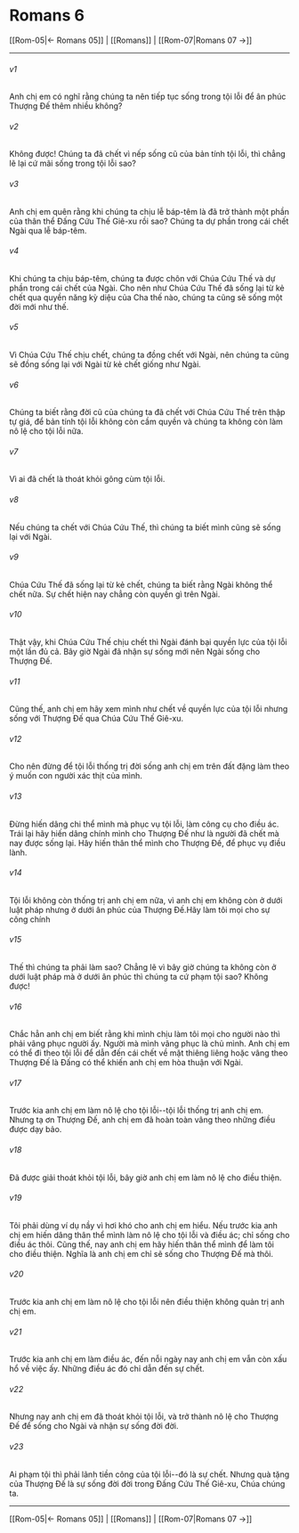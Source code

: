 # Romans 6

[[Rom-05|← Romans 05]] | [[Romans]] | [[Rom-07|Romans 07 →]]
***



###### v1 
Anh chị em có nghĩ rằng chúng ta nên tiếp tục sống trong tội lỗi để ân phúc Thượng Đế thêm nhiều không? 

###### v2 
Không được! Chúng ta đã chết vì nếp sống cũ của bản tính tội lỗi, thì chẳng lẽ lại cứ mãi sống trong tội lỗi sao? 

###### v3 
Anh chị em quên rằng khi chúng ta chịu lễ báp-têm là đã trở thành một phần của thân thể Đấng Cứu Thế Giê-xu rồi sao? Chúng ta dự phần trong cái chết Ngài qua lễ báp-têm. 

###### v4 
Khi chúng ta chịu báp-têm, chúng ta được chôn với Chúa Cứu Thế và dự phần trong cái chết của Ngài. Cho nên như Chúa Cứu Thế đã sống lại từ kẻ chết qua quyền năng kỳ diệu của Cha thế nào, chúng ta cũng sẽ sống một đời mới như thế. 

###### v5 
Vì Chúa Cứu Thế chịu chết, chúng ta đồng chết với Ngài, nên chúng ta cũng sẽ đồng sống lại với Ngài từ kẻ chết giống như Ngài. 

###### v6 
Chúng ta biết rằng đời cũ của chúng ta đã chết với Chúa Cứu Thế trên thập tự giá, để bản tính tội lỗi không còn cầm quyền và chúng ta không còn làm nô lệ cho tội lỗi nữa. 

###### v7 
Vì ai đã chết là thoát khỏi gông cùm tội lỗi. 

###### v8 
Nếu chúng ta chết với Chúa Cứu Thế, thì chúng ta biết mình cũng sẽ sống lại với Ngài. 

###### v9 
Chúa Cứu Thế đã sống lại từ kẻ chết, chúng ta biết rằng Ngài không thể chết nữa. Sự chết hiện nay chẳng còn quyền gì trên Ngài. 

###### v10 
Thật vậy, khi Chúa Cứu Thế chịu chết thì Ngài đánh bại quyền lực của tội lỗi một lần đủ cả. Bây giờ Ngài đã nhận sự sống mới nên Ngài sống cho Thượng Đế. 

###### v11 
Cũng thế, anh chị em hãy xem mình như chết về quyền lực của tội lỗi nhưng sống với Thượng Đế qua Chúa Cứu Thế Giê-xu. 

###### v12 
Cho nên đừng để tội lỗi thống trị đời sống anh chị em trên đất đặng làm theo ý muốn con người xác thịt của mình. 

###### v13 
Đừng hiến dâng chi thể mình mà phục vụ tội lỗi, làm công cụ cho điều ác. Trái lại hãy hiến dâng chính mình cho Thượng Đế như là người đã chết mà nay được sống lại. Hãy hiến thân thể mình cho Thượng Đế, để phục vụ điều lành. 

###### v14 
Tội lỗi không còn thống trị anh chị em nữa, vì anh chị em không còn ở dưới luật pháp nhưng ở dưới ân phúc của Thượng Đế.Hãy làm tôi mọi cho sự công chính 

###### v15 
Thế thì chúng ta phải làm sao? Chẳng lẽ vì bây giờ chúng ta không còn ở dưới luật pháp mà ở dưới ân phúc thì chúng ta cứ phạm tội sao? Không được! 

###### v16 
Chắc hẳn anh chị em biết rằng khi mình chịu làm tôi mọi cho người nào thì phải vâng phục người ấy. Người mà mình vâng phục là chủ mình. Anh chị em có thể đi theo tội lỗi để dẫn đến cái chết về mặt thiêng liêng hoặc vâng theo Thượng Đế là Đấng có thể khiến anh chị em hòa thuận với Ngài. 

###### v17 
Trước kia anh chị em làm nô lệ cho tội lỗi--tội lỗi thống trị anh chị em. Nhưng tạ ơn Thượng Đế, anh chị em đã hoàn toàn vâng theo những điều được dạy bảo. 

###### v18 
Đã được giải thoát khỏi tội lỗi, bây giờ anh chị em làm nô lệ cho điều thiện. 

###### v19 
Tôi phải dùng ví dụ nầy vì hơi khó cho anh chị em hiểu. Nếu trước kia anh chị em hiến dâng thân thể mình làm nô lệ cho tội lỗi và điều ác; chỉ sống cho điều ác thôi. Cũng thế, nay anh chị em hãy hiến thân thể mình để làm tôi cho điều thiện. Nghĩa là anh chị em chỉ sẽ sống cho Thượng Đế mà thôi. 

###### v20 
Trước kia anh chị em làm nô lệ cho tội lỗi nên điều thiện không quản trị anh chị em. 

###### v21 
Trước kia anh chị em làm điều ác, đến nỗi ngày nay anh chị em vẫn còn xấu hổ về việc ấy. Những điều ác đó chỉ dẫn đến sự chết. 

###### v22 
Nhưng nay anh chị em đã thoát khỏi tội lỗi, và trở thành nô lệ cho Thượng Đế để sống cho Ngài và nhận sự sống đời đời. 

###### v23 
Ai phạm tội thì phải lãnh tiền công của tội lỗi--đó là sự chết. Nhưng quà tặng của Thượng Đế là sự sống đời đời trong Đấng Cứu Thế Giê-xu, Chúa chúng ta.

***
[[Rom-05|← Romans 05]] | [[Romans]] | [[Rom-07|Romans 07 →]]
